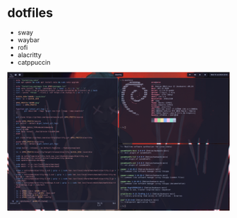 # dotfiles

- sway
- waybar
- rofi
- alacritty
- catppuccin

![Screenshot of terminals](./screen.png)
